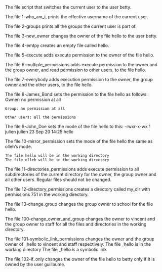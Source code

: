The file script that switches the current user to the user betty.


The file 1-who_am_i, prints the effective username of the current user.

The file 2-groups prints all the groups the current user is part of.

The file 3-new_owner changes the owner of the file hello to the user betty.

The file 4-emtpy creates an empty file called hello.

The file 5-execute  adds execute permission to the owner of the file hello.

The file 6-multiple_permissions adds execute permission to the owner and the group owner, and read permission to other users, to the file hello.

The file 7-everybody adds execution permission to the owner, the group owner and the other users, to the file hello.

The file 8-James_Bond  sets the permission to the file hello as follows:
	Owner: no permission at all

	Group: no permission at all

	Other users: all the permissions

The file 9-John_Doe sets the mode of the file hello to this:
	-rwxr-x-wx 1 julien julien 23 Sep 20 14:25 hello

The file 10-mirror_permission sets the mode of the file hello the same as olleh’s mode.

	The file hello will be in the working directory
	The file olleh will be in the working directory

The file 11-directories_permissions adds execute permission to all subdirectories of the current directory for the owner, the group owner and all other users. Regular files should not be changed.

The file 12-directory_permissions creates a directory called my_dir with permissions 751 in the working directory.

The file 13-change_group changes the group owner to school for the file hello.

The file 100-change_owner_and_group changes the owner to vincent and the group owner to staff for all the files and directories in the working directory.

The file 101-symbolic_link_permissions changes the owner and the group owner of _hello to vincent and staff respectively.
	The file _hello is in the working directory
	The file _hello is a symbolic link

The file 102-if_only changes the owner of the file hello to betty only if it is owned by the user guillaume.

